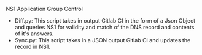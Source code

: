 NS1 Application Group Control
* Diff.py: This script takes in output Gitlab CI in the form of a Json Object and queries NS1 for validity and match of the DNS record and contents of it's answers.
* Sync.py: This script takes in a JSON output Gitlab CI and updates the record in NS1.